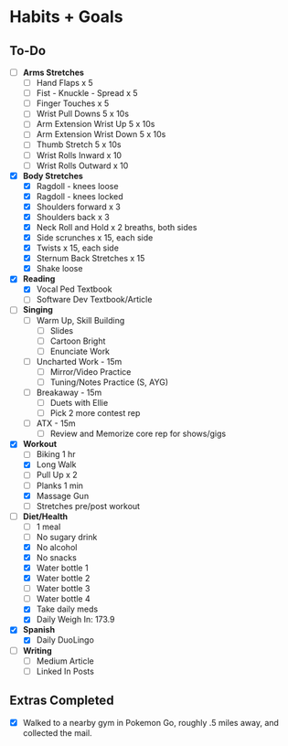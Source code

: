 # Habits + Goals

## To-Do

- [ ] <b>Arms Stretches</b>
  - [ ] Hand Flaps x 5
  - [ ] Fist - Knuckle - Spread x 5
  - [ ] Finger Touches x 5
  - [ ] Wrist Pull Downs 5 x 10s
  - [ ] Arm Extension Wrist Up 5 x 10s
  - [ ] Arm Extension Wrist Down 5 x 10s
  - [ ] Thumb Stretch 5 x 10s
  - [ ] Wrist Rolls Inward x 10
  - [ ] Wrist Rolls Outward x 10
- [x] <b>Body Stretches</b>
  - [x] Ragdoll - knees loose
  - [x] Ragdoll - knees locked
  - [x] Shoulders forward x 3
  - [x] Shoulders back x 3
  - [x] Neck Roll and Hold x 2 breaths, both sides
  - [x] Side scrunches x 15, each side
  - [x] Twists x 15, each side
  - [x] Sternum Back Stretches x 15
  - [x] Shake loose
- [x] <b>Reading</b>
  - [x] Vocal Ped Textbook
  - [ ] Software Dev Textbook/Article
- [ ] <b>Singing</b>
  - [ ] Warm Up, Skill Building
    - [ ] Slides
    - [ ] Cartoon Bright
    - [ ] Enunciate Work
  - [ ] Uncharted Work - 15m
    - [ ] Mirror/Video Practice
    - [ ] Tuning/Notes Practice (S, AYG)
  - [ ] Breakaway - 15m
    - [ ] Duets with Ellie
    - [ ] Pick 2 more contest rep
  - [ ] ATX - 15m
    - [ ] Review and Memorize core rep for shows/gigs
- [x] <b>Workout</b>
  - [ ] Biking 1 hr
  - [x] Long Walk
  - [ ] Pull Up x 2
  - [ ] Planks 1 min
  - [x] Massage Gun
  - [ ] Stretches pre/post workout
- [ ] <b>Diet/Health</b>
  - [ ] 1 meal
  - [ ] No sugary drink
  - [x] No alcohol
  - [x] No snacks
  - [x] Water bottle 1
  - [x] Water bottle 2
  - [ ] Water bottle 3
  - [ ] Water bottle 4
  - [x] Take daily meds
  - [x] Daily Weigh In: 173.9
- [x] <b>Spanish</b>
  - [x] Daily DuoLingo
- [ ] <b>Writing</b>
  - [ ] Medium Article
  - [ ] Linked In Posts

## Extras Completed 

- [x] Walked to a nearby gym in Pokemon Go, roughly .5 miles away, and collected the mail.
